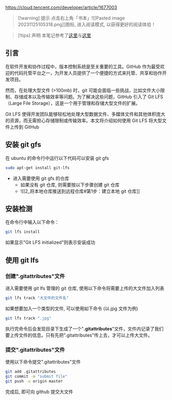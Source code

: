 https://cloud.tencent.com/developer/article/1677003

>[!warning] 提示
>点击右上角「书本」![[Pasted image 20231125105318.png]]图标, 进入阅读模式, 以获得更好的阅读体验！


>[!tips] 声明
>本笔记参考了[这里](https://cloud.tencent.com/developer/article/1677003)与[这里](https://zhuanlan.zhihu.com/p/65131817)

## 引言 

在软件开发和协作过程中，版本控制系统是至关重要的工具。GitHub 作为最受欢迎的代码托管平台之一，为开发人员提供了一个便捷的方式来托管、共享和协作开发项目。

然而，在处理大型文件 (>100mb) 时，git 可能会面临一些挑战，比如文件大小限制、存储成本以及传输效率等问题。为了解决这些问题，GitHub 引入了 Git LFS（Large File Storage），这是一个用于管理和存储大型文件的扩展。

Git LFS 使得开发团队能够轻松地处理大型数据文件、多媒体文件和其他体积庞大的资源，而无需担心存储限制或传输效率。本文将介绍如何使用 Git LFS 将大型文件上传到 GitHub

## 安装 git gfs

在 ubuntu 的命令行中运行以下代码可以安装 git gfs

```bash
sudo apt-get install git-lfs
```

- 进入需要使用 git gfs 的仓库
	- 如果没有 git 仓库, 则需要按以下步骤创建 git 仓库
	- ![[2_将本地仓库推送到远程仓库#第1步：建立本地 git 仓库]]

## 安装检测

在命令行中输入以下命令：

```bash
git lfs install
```

如果显示"Git LFS initialized"则表示安装成功

## 使用 git lfs

### 创建".gitattributes"文件

进入需要使用 git lfs 管理的 git 仓库, 使用以下命令将需要上传的大文件加入列表

```bash
git lfs track "大文件的文件名"
```

如果想要加入一个类型的文件, 可以使用如下命令 (以.jpg 文件为例)

```bash
git lfs track ".jpg"
```

执行完命令后会发现目录下生成了一个"**.gitattributes**"文件，文件内记录了我们要上传文件的信息。只有先把".gitattributes"传上去，才可以上传大文件。

### 提交".gitattributes"文件

使用以下命令提交".gitattributes"文件

```bash
git add .gitattributes 
git commit -m "submit file"
git push -u origin master
```

完成后, 即可向 github 提交大文件
